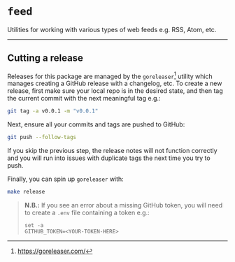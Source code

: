 # `feed`

Utilities for working with various types of web feeds e.g. RSS, Atom, etc.

---

## Cutting a release

Releases for this package are managed by the `goreleaser`[^1] utility which manages creating a GitHub release with a changelog, etc.
To create a new release, first make sure your local repo is in the desired state, and then tag the current commit with the next meaningful tag e.g.:

```sh
git tag -a v0.0.1 -m "v0.0.1"
```

Next, ensure all your commits and tags are pushed to GitHub:

```sh
git push --follow-tags
```

If you skip the previous step, the release notes will not function correctly and you will run into issues with duplicate tags the next time you try to push.

Finally, you can spin up `goreleaser` with:

```sh
make release
```

> **N.B.:** If you see an error about a missing GitHub token, you will need to create a `.env` file containing a token e.g.:
> ```
> set -a
> GITHUB_TOKEN=<YOUR-TOKEN-HERE>
> ```

[^1]: https://goreleaser.com/
